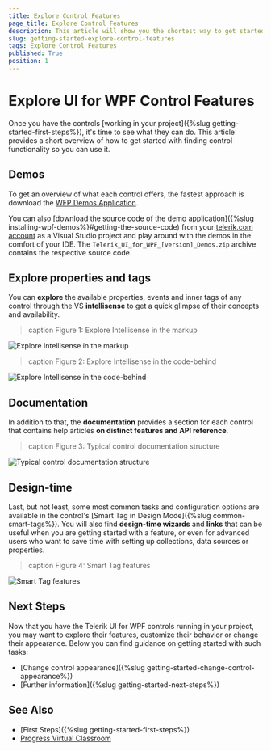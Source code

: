 ```yaml
---
title: Explore Control Features
page_title: Explore Control Features
description: This article will show you the shortest way to get started with Telerik UI for {{ site.framework name }} control features.
slug: getting-started-explore-control-features
tags: Explore Control Features
published: True
position: 1
---
```


# Explore UI for WPF Control Features

Once you have the controls [working in your project]({%slug getting-started-first-steps%}), it's time to see what they can do. This article provides a short overview of how to get started with finding control functionality so you can use it.

## Demos

To get an overview of what each control offers, the fastest approach is download the [WFP Demos Application](http://demos.telerik.com/wpf).

You can also [download the source code of the demo application]({%slug installing-wpf-demos%}#getting-the-source-code) from your [telerik.com account](https://www.telerik.com/account/downloads/product-download?product=RCWPF) as a Visual Studio project and play around with the demos in the comfort of your IDE. The `Telerik_UI_for_WPF_[version]_Demos.zip` archive contains the respective source code.

## Explore properties and tags

You can **explore** the available properties, events and inner tags of any control through the VS **intellisense** to get a quick glimpse of their concepts and availability.

>caption Figure 1: Explore Intellisense in the markup

![Explore Intellisense in the markup](adding-telerik-ui-to-an-application/images/installation-adding-application-using-intellisense-vs-wpf-0.png "Explore Intellisense in the markup")

>caption Figure 2: Explore Intellisense in the code-behind

![Explore Intellisense in the code-behind](adding-telerik-ui-to-an-application/images/installation-adding-application-using-intellisense-vs-wpf-2.png "Explore Intellisense in the code-behind")

## Documentation

In addition to that, the **documentation** provides a section for each control that contains help articles **on distinct features and API reference**.

>caption Figure 3: Typical control documentation structure

![Typical control documentation structure](images/typical-control-docs-structure.png "Typical control documentation structure")

## Design-time

Last, but not least, some most common tasks and configuration options are available in the control's [Smart Tag in Design Mode]({%slug common-smart-tags%}). You will also find **design-time wizards** and **links** that can be useful when you are getting started with a feature, or even for advanced users who want to save time with setting up collections, data sources or properties.

>caption Figure 4: Smart Tag features

![Smart Tag features](images/smart-tag-features.png "Smart Tag features")

## Next Steps

Now that you have the Telerik UI for WPF controls running in your project, you may want to explore their features, customize their behavior or change their appearance. Below you can find guidance on getting started with such tasks:

* [Change control appearance]({%slug getting-started-change-control-appearance%})
* [Further information]({%slug getting-started-next-steps%})

## See Also

* [First Steps]({%slug getting-started-first-steps%})
* [Progress Virtual Classroom](https://www.telerik.com/account/support/virtual-classroom)
